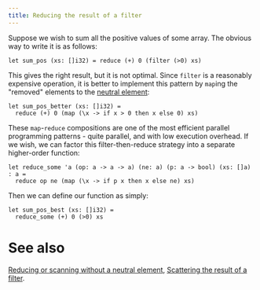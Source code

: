 ```yaml
---
title: Reducing the result of a filter
---
```


Suppose we wish to sum all the positive values of some array.  The
obvious way to write it is as follows:

```futhark
let sum_pos (xs: []i32) = reduce (+) 0 (filter (>0) xs)
```

This gives the right result, but it is not optimal.  Since `filter`
is a reasonably expensive operation, it is better to implement this
pattern by `map`ing the "removed" elements to the [neutral
element](scan-reduce.html):

```futhark
let sum_pos_better (xs: []i32) =
  reduce (+) 0 (map (\x -> if x > 0 then x else 0) xs)
```

These `map`-`reduce` compositions are one of the most efficient
parallel programming patterns - quite parallel, and with low
execution overhead.  If we wish, we can factor this
filter-then-reduce strategy into a separate higher-order function:

```futhark
let reduce_some 'a (op: a -> a -> a) (ne: a) (p: a -> bool) (xs: []a) : a =
  reduce op ne (map (\x -> if p x then x else ne) xs)
```

Then we can define our function as simply:

```futhark
let sum_pos_best (xs: []i32) =
  reduce_some (+) 0 (>0) xs
```

# See also

[Reducing or scanning without a neutral
element](no-neutral-element.html), [Scattering the result of a
filter](filter-scatter.html).
